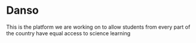 # Danso
This is the platform we are working on to allow students from every part of the country have equal access to science learning


